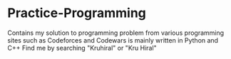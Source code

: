 # Practice-Programming
Contains my solution to programming problem from various programming sites such as Codeforces and Codewars is mainly written in Python and C++
Find me by searching "Kruhiral" or "Kru Hiral"
